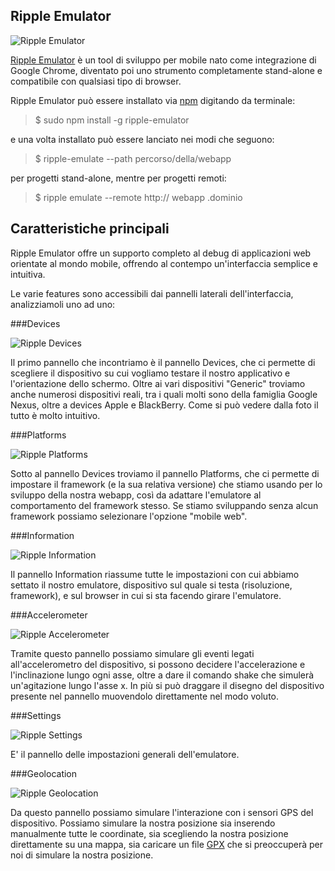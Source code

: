 ## Ripple Emulator

![Ripple Emulator](images/originals/ripple.png)

[Ripple Emulator][1] è un tool di sviluppo per mobile nato come integrazione di Google Chrome, diventato poi uno strumento completamente stand-alone e compatibile con qualsiasi tipo di browser.

Ripple Emulator può essere installato via [npm][2] digitando da terminale:

>$ sudo npm install -g ripple-emulator

e una volta installato può essere lanciato nei modi che seguono:
>$ ripple-emulate --path percorso/della/webapp

per progetti stand-alone, mentre per progetti remoti:

>$ ripple emulate --remote http:// webapp .dominio

## Caratteristiche principali

Ripple Emulator offre un supporto completo al debug di applicazioni web orientate al mondo mobile, offrendo al contempo un'interfaccia semplice e  intuitiva.

Le varie features sono accessibili dai pannelli laterali dell'interfaccia, analizziamoli uno ad uno:

###Devices

![Ripple Devices](images/originals/ripple-devices.png)

Il primo pannello che incontriamo è il pannello Devices, che ci permette di scegliere il dispositivo su cui vogliamo testare il nostro applicativo e l'orientazione dello schermo.
Oltre ai vari dispositivi "Generic" troviamo anche numerosi dispositivi reali, tra i quali molti sono della famiglia Google Nexus, oltre a devices Apple e BlackBerry. Come si può vedere dalla foto il tutto è molto intuitivo.

###Platforms

![Ripple Platforms](images/originals/ripple-platforms.png)

Sotto al pannello Devices troviamo il pannello Platforms, che ci permette di impostare il framework (e la sua relativa versione) che stiamo usando per lo sviluppo della nostra webapp, così da adattare l'emulatore al comportamento del framework stesso. Se stiamo sviluppando senza alcun framework possiamo selezionare l'opzione "mobile web".

###Information

![Ripple Information](images/originals/ripple-information.png)

Il pannello Information riassume tutte le impostazioni con cui abbiamo settato il nostro emulatore, dispositivo sul quale si testa (risoluzione, framework), e sul browser in cui si sta facendo girare l'emulatore.

###Accelerometer

![Ripple Accelerometer](images/originals/ripple-accelerometer.png)

Tramite questo pannello possiamo simulare gli eventi legati all'accelerometro del dispositivo, si possono decidere l'accelerazione e l'inclinazione lungo ogni asse, oltre a dare il comando shake che simulerà un'agitazione lungo l'asse x. In più si può draggare il disegno del dispositivo presente nel pannello muovendolo direttamente nel modo voluto.

###Settings

![Ripple Settings](images/originals/ripple-settings.png)

E' il pannello delle impostazioni generali dell'emulatore.

###Geolocation

![Ripple Geolocation](images/originals/ripple-geolocation.png)

Da questo pannello possiamo simulare l'interazione con i sensori GPS del dispositivo.
Possiamo simulare la nostra posizione sia inserendo manualmente tutte le coordinate, sia scegliendo la nostra posizione direttamente su una mappa, sia caricare un file [GPX][3] che si preoccuperà per noi di simulare la nostra posizione.

[1]: http://ripple.incubator.apache.org/
[2]: https://www.npmjs.com/package/ripple-emulator
[3]: https://en.wikipedia.org/wiki/GPS_Exchange_Format
